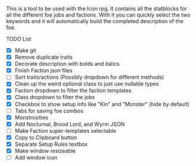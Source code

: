 ﻿This is a tool to be used with the Icon rpg. It contains all the statblocks for all the different foe jobs and factions. With it you can quickly select the two keywords and it will automatically build the completed description of the foe.

TODO List
- [X] Make git
- [X] Remove duplicate traits
- [X] Decorate description with bolds and italics
- [X] Finish Faction json files
- [ ] Sort traits/actions (Possibly dropdown for different methods)
- [X] Clean up the weird optional class to just use nullable types
- [X] Faction dropdown to filter the faction templates
- [X] Class dropdown to filter the jobs
- [X] Checkbox to show setup info like "Kin" and "Monster" (hide by default)
- [ ] Tabs for saving foe combos
- [X] Monstrosities
- [X] Add Nocturnal, Brood Lord, and Wyrm JSON
- [ ] Make Faction super-templates selectable
- [X] Copy to Clipboard button
- [X] Separate Setup Rules textbox
- [X] Make window resizeable
- [ ] Add window icon